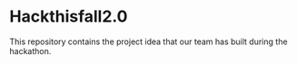# Hackthisfall2.0
This repository contains the project idea that our team has built during the hackathon.
